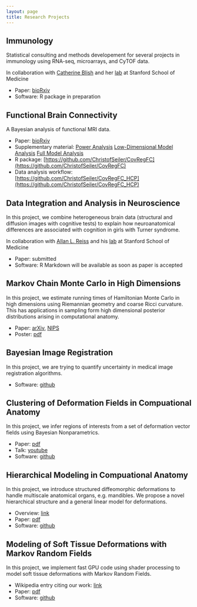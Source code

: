```yaml
---
layout: page
title: Research Projects
---
```


## Immunology

Statistical consulting and methods developement for several projects in immunology using RNA-seq, microarrays, and CyTOF data.

In collaboration with [Catherine Blish](https://med.stanford.edu/profiles/catherine-blish) and her [lab](https://sites.stanford.edu/blishlab/) at Stanford School of Medicine

* Paper: [bioRxiv](https://doi.org/10.1101/148528)
* Software: R package in preparation

## Functional Brain Connectivity

A Bayesian analysis of functional MRI data.

* Paper: [bioRxiv](http://biorxiv.org/content/early/2017/06/23/154468)
* Supplementary material: [Power Analysis](https://christofseiler.github.io/CovRegFC_HCP/Power.html) [Low-Dimensional Model Analysis](https://christofseiler.github.io/CovRegFC_HCP/Low_Dimensional.html) [Full Model Analysis](https://christofseiler.github.io/CovRegFC_HCP/Full.html)
* R package: [https://github.com/ChristofSeiler/CovRegFC](https://github.com/ChristofSeiler/CovRegFC) 
* Data analysis workflow: [https://github.com/ChristofSeiler/CovRegFC_HCP](https://github.com/ChristofSeiler/CovRegFC_HCP)

## Data Integration and Analysis in Neuroscience

In this project, we combine heterogeneous brain data (structural and diffusion images with cognitive tests) to explain how neuroanatomical differences are associated with cognition in girls with Turner syndrome. 

In collaboration with [Allan L. Reiss](https://med.stanford.edu/profiles/allan-reiss) and his [lab](http://cibsr.stanford.edu/) at Stanford School of Medicine 

* Paper: submitted
* Software: R Markdown will be available as soon as paper is accepted

## Markov Chain Monte Carlo in High Dimensions

In this project, we estimate running times of Hamiltonian Monte Carlo in high dimensions using Riemannian geometry and coarse Ricci curvature. This has applications in sampling form high dimensional posterior distributions arising in computational anatomy. 

* Paper: [arXiv](http://arxiv.org/abs/1407.1114), [NIPS](http://papers.nips.cc/paper/5500-positive-curvature-and-hamiltonian-monte-carlo.pdf)
* Poster: [pdf](https://christofseiler.github.io/NIPS-Poster.pdf)

## Bayesian Image Registration

In this project, we are trying to quantify uncertainty in medical image registration algorithms.

* Software: [github](https://christofseiler.github.io/BayesianImageRegistration)

## Clustering of Deformation Fields in Compuational Anatomy

In this project, we infer regions of interests from a set of deformation vector fields using Bayesian Nonparametrics.

* Paper: [pdf](https://hal.inria.fr/hal-00847185/document)
* Talk: [youtube](https://www.youtube.com/watch?v=KZO-EaJ6Qrc)
* Software: [github](https://github.com/ChristofSeiler/BayesianNonparametrics.git) 

## Hierarchical Modeling in Compuational Anatomy

In this project, we introduce structured diffeomorphic deformations to handle multiscale anatomical organs, e.g. mandibles. We propose a novel hierarchical structure and a general linear model for deformations.

* Overview: [link](https://christofseiler.github.io/phd)
* Paper: [pdf](http://www.inria.fr/sophia/asclepios/Publications/Christof.Seiler/SeilerPolyaffineTransformationTreesMedIA2012.pdf)
* Software: [github](https://github.com/ChristofSeiler/PolyaffineTransformationTrees.git)

## Modeling of Soft Tissue Deformations with Markov Random Fields

In this project, we implement fast GPU code using shader processing to model soft tissue deformations with Markov Random Fields.

* Wikipedia entry citing our work: [link](https://en.wikipedia.org/wiki/Write-only_memory_(engineering)#cite_ref-7)
* Paper: [pdf](http://link.springer.com/chapter/10.1007%2F978-1-84882-565-9_9)
* Software: [github](https://github.com/ChristofSeiler/SoftTissueDeformations.git)
